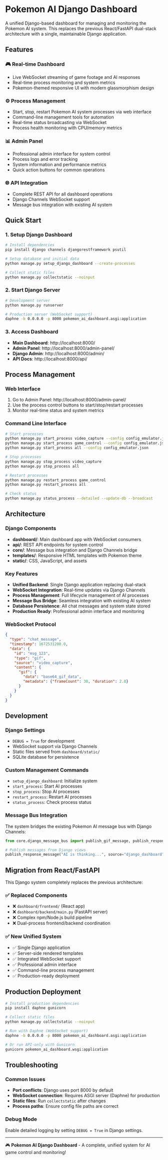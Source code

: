 # Pokemon AI Django Dashboard

A unified Django-based dashboard for managing and monitoring the Pokemon AI system. This replaces the previous React/FastAPI dual-stack architecture with a single, maintainable Django application.

## Features

### 🎮 Real-time Dashboard
- Live WebSocket streaming of game footage and AI responses
- Real-time process monitoring and system metrics
- Pokemon-themed responsive UI with modern glassmorphism design

### ⚙️ Process Management
- Start, stop, restart Pokemon AI system processes via web interface
- Command-line management tools for automation
- Real-time status broadcasting via WebSocket
- Process health monitoring with CPU/memory metrics

### 📊 Admin Panel
- Professional admin interface for system control
- Process logs and error tracking
- System information and performance metrics
- Quick action buttons for common operations

### 🌐 API Integration
- Complete REST API for all dashboard operations
- Django Channels WebSocket support
- Message bus integration with existing AI system

## Quick Start

### 1. Setup Django Dashboard
```bash
# Install dependencies
pip install django channels djangorestframework psutil

# Setup database and initial data
python manage.py setup_django_dashboard --create-processes

# Collect static files
python manage.py collectstatic --noinput
```

### 2. Start Django Server
```bash
# Development server
python manage.py runserver

# Production server (WebSocket support)
daphne -b 0.0.0.0 -p 8000 pokemon_ai_dashboard.asgi:application
```

### 3. Access Dashboard
- **Main Dashboard**: http://localhost:8000/
- **Admin Panel**: http://localhost:8000/admin-panel/
- **Django Admin**: http://localhost:8000/admin/
- **API Docs**: http://localhost:8000/api/

## Process Management

### Web Interface
1. Go to Admin Panel: http://localhost:8000/admin-panel/
2. Use the process control buttons to start/stop/restart processes
3. Monitor real-time status and system metrics

### Command Line Interface
```bash
# Start processes
python manage.py start_process video_capture --config config_emulator.json
python manage.py start_process game_control --config config_emulator.json
python manage.py start_process all --config config_emulator.json

# Stop processes
python manage.py stop_process video_capture
python manage.py stop_process all

# Restart processes  
python manage.py restart_process game_control
python manage.py restart_process all

# Check status
python manage.py status_process --detailed --update-db --broadcast
```

## Architecture

### Django Components
- **dashboard/**: Main dashboard app with WebSocket consumers
- **api/**: REST API endpoints for system control
- **core/**: Message bus integration and Django Channels bridge
- **templates/**: Responsive HTML templates with Pokemon theme
- **static/**: CSS, JavaScript, and assets

### Key Features
- **Unified Backend**: Single Django application replacing dual-stack
- **WebSocket Integration**: Real-time updates via Django Channels
- **Process Management**: Full lifecycle management of AI processes  
- **Message Bus Bridge**: Seamless integration with existing AI system
- **Database Persistence**: All chat messages and system state stored
- **Production Ready**: Professional admin interface and monitoring

### WebSocket Protocol
```json
{
  "type": "chat_message",
  "timestamp": 1672531200.0,
  "data": {
    "id": "msg_123",
    "type": "gif",
    "source": "video_capture", 
    "content": {
      "gif": {
        "data": "base64_gif_data",
        "metadata": {"frameCount": 30, "duration": 2.0}
      }
    }
  }
}
```

## Development

### Django Settings
- `DEBUG = True` for development
- WebSocket support via Django Channels
- Static files served from `dashboard/static/`
- SQLite database for persistence

### Custom Management Commands
- `setup_django_dashboard`: Initialize system
- `start_process`: Start AI processes
- `stop_process`: Stop AI processes  
- `restart_process`: Restart AI processes
- `status_process`: Check process status

### Message Bus Integration
The system bridges the existing Pokemon AI message bus with Django Channels:
```python
from core.django_message_bus import publish_gif_message, publish_response_message

# Publish messages from Django views
publish_response_message("AI is thinking...", source="django_dashboard")
```

## Migration from React/FastAPI

This Django system completely replaces the previous architecture:

### ✅ Replaced Components
- ❌ `dashboard/frontend/` (React app)
- ❌ `dashboard/backend/main.py` (FastAPI server)  
- ❌ Complex npm/Node.js build pipeline
- ❌ Dual-process frontend/backend coordination

### ✅ New Unified System
- ✅ Single Django application
- ✅ Server-side rendered templates
- ✅ Integrated WebSocket support
- ✅ Professional admin interface
- ✅ Command-line process management
- ✅ Production-ready deployment

## Production Deployment

```bash
# Install production dependencies
pip install daphne gunicorn

# Collect static files
python manage.py collectstatic --noinput

# Run with Daphne (WebSocket support)
daphne -b 0.0.0.0 -p 8000 pokemon_ai_dashboard.asgi:application

# Or run API-only with Gunicorn
gunicorn pokemon_ai_dashboard.wsgi:application
```

## Troubleshooting

### Common Issues
- **Port conflicts**: Django uses port 8000 by default
- **WebSocket connection**: Requires ASGI server (Daphne) for production
- **Static files**: Run `collectstatic` after changes
- **Process paths**: Ensure config file paths are correct

### Debug Mode
Enable detailed logging by setting `DEBUG = True` in Django settings.

---

🎮 **Pokemon AI Django Dashboard** - A complete, unified system for AI game control and monitoring!